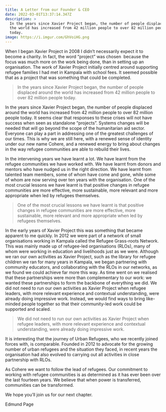 ```yaml
---
title: A Letter from our Founder & CEO
date: 2022-03-01T13:37:14.347Z
description: >
  In the years since Xavier Project began, the number of people displaced around
  the world has increased from 42 million people to over 82 million people
  today.
image: https://i.imgur.com/GhVoiHG.png
---
```

<!--StartFragment-->

When I began Xavier Project in 2008 I didn’t necessarily expect it to become a charity. In fact, the word “project” was chosen  because the focus was much more on the work being done, than in setting up an organisation. The work of Xavier Project initially centred around supporting refugee families I had met in Kampala with school fees. It seemed possible that as a project that was something that could be completed. 

> In the years since Xavier Project began, the number of people displaced around the world has increased from 42 million people to over 82 million people today.

In the years since Xavier Project began, the number of people displaced around the world has increased from 42 million people to over 82 million people today. It seems clear that responses to these crises will not have success when seen as standalone “projects”. Systems changes will be needed that will go beyond the scope of the humanitarian aid sector. Everyone can play a part in addressing one of the greatest challenges of our times. This is why we are still here, with a renewed sense of identity under our new name Cohere, and a renewed energy to bring about changes in the way refugee communities are able to rebuild their lives.

In the intervening years we have learnt a lot. We have learnt from the refugee communities we have worked with. We have learnt from donors and mentors who have nudged us in the right direction. We have learnt from talented team members, some of whom have come and gone, while some of whom are now serving over ten years with the organisation. One of the most crucial lessons we have learnt is that positive changes in refugee communities are more effective, more sustainable, more relevant and more appropriate when led by refugees themselves. 

> One of the most crucial lessons we have learnt is that positive changes in refugee communities are more effective, more sustainable, more relevant and more appropriate when led by refugees themselves. 

In the early years of Xavier Project this was something that became apparent to me quickly. In 2012 we were part of a network of small organisations working in Kampala called the Refugee Grass-roots Network. This was mainly made up of refugee-led organisations (RLOs), many of whom were working in education and livelihoods just as we were. Although we ran our own activities as Xavier Project, such as the library for refugee children we ran for many years in Kampala, we began partnering with community educators, and collaborating with the RLOs in our networks, as we found we could achieve far more this way. As time went on we realised that these partnerships were more than complementary to our work: we wanted these partnerships to form the backbone of everything we did. We did not need to run our own activities as Xavier Project when refugee leaders, with more relevant experience and contextual understanding, were already doing impressive work. Instead, we would find ways to bring like-minded people together so that their community-led work could be supported and scaled.

> We did not need to run our own activities as Xavier Project when refugee leaders, with more relevant experience and contextual understanding, were already doing impressive work.

It is interesting that the journey of Urban Refugees, who we recently joined forces with, is comparable. Founded in 2012 to advocate for the growing number of urban refugees and the situation they faced, in recent years the organisation had also evolved to carrying out all activities in close partnership with RLOs.

As Cohere we want to follow the lead of refugees. Our commitment to working with refugee communities is as determined as it has ever been over the last fourteen years. We believe that when power is transferred, communities can be transformed. 

We hope you’ll join us for our next chapter. 

Edmund Page

<!--EndFragment-->